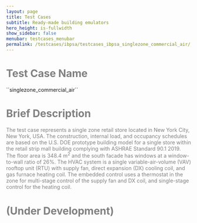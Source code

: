 ```yaml
---
layout: page
title: Test Cases
subtitle: Ready-made building emulators
hero_height: is-fullwidth
show_sidebar: false
menubar: testcases_menubar
permalink: /testcases/ibpsa/testcases_ibpsa_singlezone_commercial_air/
---
```


<h1><span style="color:grey">Test Case Name</span></h1>
``singlezone_commercial_air``

<h1><span style="color:grey">Brief Description</span></h1>
<span style="color:grey">
The test case represents a single zone retail store located in
New York City, New York, USA.  The construction, internal load, and occupancy
schedules are based on the U.S. DOE prototype building model for a single
store within the retail strip mall building complying with
ASHRAE Standard 90.1 2019.  The floor area is 348.4 m<sup>2</sup> and the south
facade has windows at a window-to-wall ratio of 26%.
</span>

<span style="color:grey">
The HVAC system is a single variable-air-volume (VAV) rooftop unit (RTU) with
supply fan, direct expansion (DX) cooling coil, and gas furnace heating coil.
The embedded control uses a thermostat in the zone for multi-stage control of
the supply fan and DX coil, and single-stage control for the heating coil.
</span>

<h1><span style="color:grey">(Under Development)</span></h1>
